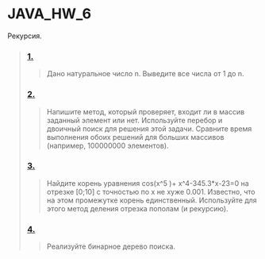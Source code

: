 # JAVA_HW_6
Рекурсия.
> ### [1.](https://github.com/Nyumiro/JAVA_HW_6/blob/main/src/Task_1.java) 
>> Дано натуральное число n. Выведите все числа от 1 до n.
> ### [2.](https://github.com/Nyumiro/JAVA_HW_6/blob/main/src/Task_2.java)
>> Напишите метод, который проверяет, входит ли в массив заданный элемент или нет. Используйте перебор и двоичный поиск для решения этой задачи. Сравните время выполнения обоих решений для больших массивов (например, 100000000 элементов).
> ### [3.](https://github.com/Nyumiro/JAVA_HW_6/blob/main/src/Task_3.java) 
>> Найдите корень уравнения cos⁡(x^5 )+ x^4-345.3*x-23=0 на отрезке [0;10] с точностью по x не хуже 0.001. Известно, что на этом промежутке корень единственный. Используйте для этого метод деления отрезка пополам (и рекурсию).
> ### [4.](https://github.com/Nyumiro/JAVA_HW_6/blob/main/src/BinarySearchTree.java) 
>> Реализуйте бинарное дерево поиска.
